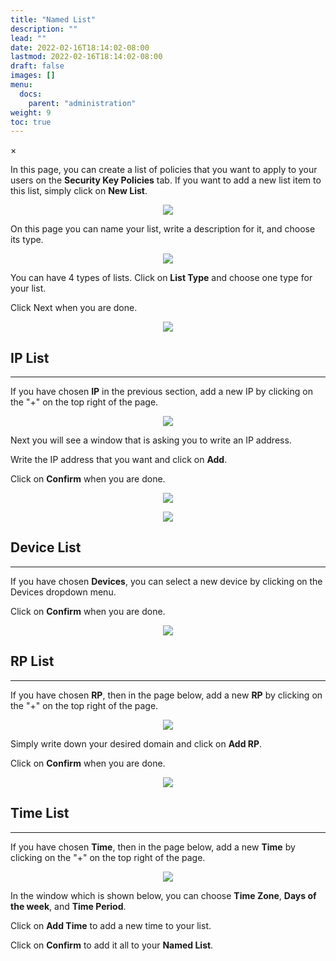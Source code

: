 ```yaml
---
title: "Named List"
description: ""
lead: ""
date: 2022-02-16T18:14:02-08:00
lastmod: 2022-02-16T18:14:02-08:00
draft: false
images: []
menu:
  docs:
    parent: "administration"
weight: 9
toc: true
---
```


<div id="_modal" class="modal">
  <span class="close">&times;</span>
  <img class="modal-content" id="img01">
</div>

In this page, you can create a list of policies that you want to apply to your users on the **Security Key Policies** tab.
If you want to add a new list item to this list, simply click on **New List**.

<p align="center">
    <img src="/images/vendor/Panel/namedlist_1.png" class="doc-img-frame">
</p>

<div class="step-row-container">
  <div class="step-column bullet-container">
    <div class="bullet"></div>
  </div>
  <div class="card-column">
    <div class="step-text" >
      <div class="card-body">
        <p>On this page you can name your list, write a description for it, and choose its type.</p>
      </div>
    </div>
  </div>
</div>

<p align="center">
    <img src="/images/vendor/Panel/namedlist_2.png" class="doc-img-frame">
</p>

<div class="step-row-container">
  <div class="step-column bullet-container">
    <div class="bullet"></div>
  </div>
  <div class="card-column">
    <div class="step-text" >
      <div class="card-body">
        <p>You can have 4 types of lists. Click on <span style="font-weight:bold;">List Type</span> and choose one type for your list.</p>
      </div>
    </div>
  </div>
</div>

<div class="step-row-container">
  <div class="step-column bullet-container">
    <div class="bullet"></div>
  </div>
  <div class="card-column">
    <div class="step-text" >
      <div class="card-body">
        <p>Click Next when you are done.</p>
      </div>
    </div>
  </div>
</div>

<p align="center">
    <img src="/images/vendor/Panel/namedlist_3.png" class="doc-img-frame">
</p>

## IP List

<hr class="hr-line">

<div class="step-row-container">
  <div class="step-column bullet-container">
    <div class="bullet"></div>
  </div>
  <div class="card-column">
    <div class="step-text" >
      <div class="card-body">
        <p>If you have chosen <span style="font-weight:bold;">IP</span> in the previous section, add a new IP by clicking on the "+" on the top right of the page.</p>
      </div>
    </div>
  </div>
</div>

<p align="center">
    <img src="/images/vendor/Panel/namedlist_4.png" class="doc-img-frame">
</p>

<div class="step-row-container">
  <div class="step-column bullet-container">
    <div class="bullet"></div>
  </div>
  <div class="card-column">
    <div class="step-text" >
      <div class="card-body">
        <p>Next you will see a window that is asking you to write an IP address.</p>
      </div>
    </div>
  </div>
</div>

<div class="step-row-container">
  <div class="step-column bullet-container">
    <div class="bullet"></div>
  </div>
  <div class="card-column">
    <div class="step-text" >
      <div class="card-body">
        <p>Write the IP address that you want and click on <span style="font-weight:bold;">Add</span>.</p>
      </div>
    </div>
  </div>
</div>
<div class="step-row-container">
  <div class="step-column bullet-container">
    <div class="bullet"></div>
  </div>
  <div class="card-column">
    <div class="step-text" >
      <div class="card-body">
        <p>Click on <span style="font-weight:bold;">Confirm</span> when you are done.</p>
      </div>
    </div>
  </div>
</div>

<p align="center">
    <img src="/images/vendor/Panel/namedlist_5.png" class="doc-img-frame">
</p>

<p align="center">
    <img src="/images/vendor/Panel/namedlist_6.png" class="doc-img-frame">
</p>

## Device List

<hr class="hr-line">

<div class="step-row-container">
  <div class="step-column bullet-container">
    <div class="bullet"></div>
  </div>
  <div class="card-column">
    <div class="step-text" >
      <div class="card-body">
        <p>If you have chosen <span style="font-weight:bold;">Devices</span>, you can select a new device by clicking on the Devices dropdown menu.</p>
      </div>
    </div>
  </div>
</div>

<div class="step-row-container">
  <div class="step-column bullet-container">
    <div class="bullet"></div>
  </div>
  <div class="card-column">
    <div class="step-text" >
      <div class="card-body">
        <p>Click on <span style="font-weight:bold;">Confirm</span> when you are done.</p>
      </div>
    </div>
  </div>
</div>

<p align="center">
    <img src="/images/vendor/Panel/namedlist_7.png" class="doc-img-frame">
</p>

## RP List

<hr class="hr-line">

<div class="step-row-container">
  <div class="step-column bullet-container">
    <div class="bullet"></div>
  </div>
  <div class="card-column">
    <div class="step-text" >
      <div class="card-body">
        <p>If you have chosen <span style="font-weight:bold;">RP</span>, then in the page below, add a new <span style="font-weight:bold;">RP</span> by clicking on the "+" on the top right of the page.</p>
      </div>
    </div>
  </div>
</div>

<p align="center">
    <img src="/images/vendor/Panel/namedlist_8.png" class="doc-img-frame">
</p>

<div class="step-row-container">
  <div class="step-column bullet-container">
    <div class="bullet"></div>
  </div>
  <div class="card-column">
    <div class="step-text" >
      <div class="card-body">
        <p>Simply write down your desired domain and click on <span style="font-weight:bold;">Add RP</span>.</p>
      </div>
    </div>
  </div>
</div>

<div class="step-row-container">
  <div class="step-column bullet-container">
    <div class="bullet"></div>
  </div>
  <div class="card-column">
    <div class="step-text" >
      <div class="card-body">
        <p>Click on <span style="font-weight:bold;">Confirm</span> when you are done.</p>
      </div>
    </div>
  </div>
</div>

<p align="center">
    <img src="/images/vendor/Panel/namedlist_10.png" class="doc-img-frame">
</p>

## Time List

<hr class="hr-line">

<div class="step-row-container">
  <div class="step-column bullet-container">
    <div class="bullet"></div>
  </div>
  <div class="card-column">
    <div class="step-text" >
      <div class="card-body">
        <p>If you have chosen <span style="font-weight:bold;">Time</span>, then in the page below, add a new <span style="font-weight:bold;">Time</span> by clicking on the "+" on the top right of the page.</p>
      </div>
    </div>
  </div>
</div>

<p align="center">
    <img src="/images/vendor/Panel/namedlist_9.png" class="doc-img-frame">
</p>

<div class="step-row-container">
  <div class="step-column bullet-container">
    <div class="bullet"></div>
  </div>
  <div class="card-column">
    <div class="step-text" >
      <div class="card-body">
        <p>In the window which is shown below, you can choose <span style="font-weight:bold;">Time Zone</span>, <span style="font-weight:bold;">Days of the week</span>, and <span style="font-weight:bold;">Time Period</span>.</p>
      </div>
    </div>
  </div>
</div>
<div class="step-row-container">
  <div class="step-column bullet-container">
    <div class="bullet"></div>
  </div>
  <div class="card-column">
    <div class="step-text" >
      <div class="card-body">
        <p>Click on <span style="font-weight:bold;">Add Time</span> to add a new time to your list.</p>
      </div>
    </div>
  </div>
</div>
<div class="step-row-container">
  <div class="step-column bullet-container">
    <div class="bullet"></div>
  </div>
  <div class="card-column">
    <div class="step-text" >
      <div class="card-body">
        <p>Click on <span style="font-weight:bold;">Confirm</span> to add it all to your <span style="font-weight:bold;">Named List</span>.</p>
      </div>
    </div>
  </div>
</div>
